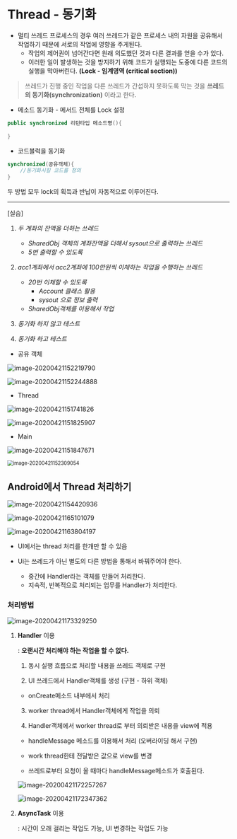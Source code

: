 # Thread - 동기화

* 멀티 쓰레드 프로세스의 경우 여러 쓰레드가 같은 프로세스 내의 자원을 공유해서 작업하기 때문에 서로의 작업에 영향을 주게된다. 
  * 작업의 제어권이 넘어간다면 원래 의도했던 것과 다른 결과를 얻을 수가 있다. 
  * 이러한 일이 발생하는 것을 방지하기 위해 코드가 실행되는 도중에 다른 코드의 실행을 막아버린다. **(Lock - 임계영역 (critical section))**

> 쓰레드가 진행 중인 작업을 다른 쓰레드가 간섭하지 못하도록 막는 것을 **쓰레드의 동기화(synchronization)** 이라고 한다.

* 메소드 동기화 - 메서드 전체를 Lock 설정

```java
public synchronized 리턴타입 메소드명(){
    
}
```

* 코드블럭을 동기화

```java
synchronized(공유객체){
    //동기화시킬 코드를 정의
}
```

두 방법 모두 lock의 획득과 반납이 자동적으로 이루어진다. 

---

[실습]


1. *두 계좌의 잔액을 더하는 쓰레드*

   * *SharedObj 객체의 계좌잔액을 더해서 sysout으로 출력하는 쓰레드*

   - *5번 출력할 수 있도록*

2. *acc1계좌에서 acc2계좌에 100만원씩 이체하는 작업을 수행하는 쓰레드*

   * *20번 이체할 수 있도록*
     * *Account 클래스 활용*
     * *sysout 으로 정보 출력*
   * *SharedObj객체를 이용해서 작업*

3. *동기화 하지 않고 테스트*

4. *동기화 하고 테스트*

* 공유 객체

![image-20200421152219790](images/image-20200421152219790.png)

![image-20200421152244888](images/image-20200421152244888.png)

* Thread

![image-20200421151741826](images/image-20200421151741826.png)

![image-20200421151825907](images/image-20200421151825907.png)

* Main

![image-20200421151847671](images/image-20200421151847671.png)

<img src="images/image-20200421152309054.png" alt="image-20200421152309054" style="zoom:80%;" />



## Android에서 Thread 처리하기



![image-20200421154420936](images/image-20200421154420936.png)

![image-20200421165101079](images/image-20200421165101079.png)

![image-20200421163804197](images/image-20200421163804197.png)

* UI에서는 thread 처리를 한개만 할 수 있음

* Ui는 쓰레드가 아닌 별도의 다른 방법을 통해서 바꿔주어야 한다.
  * 중간에 Handler라는 객체를 만들어 처리한다.
  * 지속적, 반복적으로 처리되는 업무를 Handler가 처리한다.



### 처리방법

![image-20200421173329250](images/image-20200421173329250.png)

1. **Handler** 이용

   : **오랜시간 처리해야 하는 작업을 할 수 없다.**

   1) 동시 실행 흐름으로 처리할 내용을 쓰레드 객체로 구현

   2) UI 쓰레드에서 Handler객체를 생성 (구현 - 하위 객체)

   * onCreate메소드 내부에서 처리

   3)  worker thread에서 Handler객체에게 작업을 의뢰

   4) Handler객체에서 worker thread로 부터 의뢰받은 내용을 view에 적용

   * handleMessage 메소드를 이용해서 처리 (오버라이딩 해서 구현)

   * work thread한테 전달받은 값으로 view를 변경
   * 쓰레드로부터 요청이 올 때마다 handleMessage메소드가 호출된다. 

   ![image-20200421172257267](images/image-20200421172257267.png)

   

    ![image-20200421172347362](images/image-20200421172347362.png)

2. **AsyncTask** 이용

   : 시간이 오래 걸리는 작업도 가능, UI 변경하는 작업도 가능

